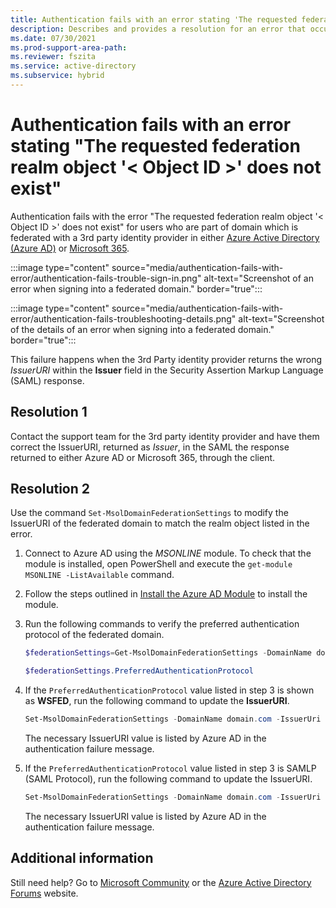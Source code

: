 ```yaml
---
title: Authentication fails with an error stating 'The requested federation realm object '<Object ID>' does not exist'
description: Describes and provides a resolution for an error that occurs when Authentication fails with an error stating 'The requested federation realm object '<Object ID>' does not exist'.
ms.date: 07/30/2021
ms.prod-support-area-path: 
ms.reviewer: fszita
ms.service: active-directory
ms.subservice: hybrid
---
```


# Authentication fails with an error stating "The requested federation realm object '< Object ID >' does not exist"

Authentication fails with the error "The requested federation realm object '< Object ID >' does not exist" for users who are part of domain which is federated with a 3rd party identity provider in either [Azure Active Directory (Azure AD)](https://azure.microsoft.com/services/active-directory/) or [Microsoft 365](https://www.microsoft.com/microsoft-365).

:::image type="content" source="media/authentication-fails-with-error/authentication-fails-trouble-sign-in.png" alt-text="Screenshot of an error when signing into a federated domain." border="true":::

:::image type="content" source="media/authentication-fails-with-error/authentication-fails-troubleshooting-details.png" alt-text="Screenshot of the details of an error when signing into a federated domain." border="true":::

This failure happens when the 3rd Party identity provider returns the wrong *IssuerURI* within the **Issuer** field in the Security Assertion Markup Language (SAML) response.

## Resolution 1

Contact the support team for the 3rd party identity provider and have them correct the IssuerURI, returned as *Issuer*, in the SAML the response returned to either Azure AD or Microsoft 365, through the client.

## Resolution 2

Use the command `Set-MsolDomainFederationSettings` to modify the IssuerURI of the federated domain to match the realm object listed in the error.

1. Connect to Azure AD using the *MSONLINE* module. To check that the module is installed, open PowerShell and execute the `get-module MSONLINE -ListAvailable` command.

2. Follow the steps outlined in [Install the Azure AD Module](/powershell/azure/active-directory/install-msonlinev1#install-the-azure-ad-module) to install the module.

3. Run the following commands to verify the preferred authentication protocol of the federated domain.

   ```powershell
   $federationSettings=Get-MsolDomainFederationSettings -DomainName domain.com

   $federationSettings.PreferredAuthenticationProtocol
   ```

4. If the `PreferredAuthenticationProtocol` value listed in step 3 is shown as **WSFED**, run the following command to update the **IssuerURI**.

   ```powershell
   Set-MsolDomainFederationSettings -DomainName domain.com -IssuerUri "value of federated realm object listed in the authentication failure message"
   ```

   The necessary IssuerURI value is listed by Azure AD in the authentication failure message.

5. If the `PreferredAuthenticationProtocol` value listed in step 3 is SAMLP (SAML Protocol), run the following command to update the IssuerURI.

   ```powershell
   Set-MsolDomainFederationSettings -DomainName domain.com -IssuerUri "value of federated realm object listed in the authentication failure message" -PreferredAuthenticationProtocol samlp
   ```

   The necessary IssuerURI value is listed by Azure AD in the authentication failure message.

## Additional information

Still need help? Go to [Microsoft Community](https://answers.microsoft.com/) or the [Azure Active Directory Forums](https://social.msdn.microsoft.com/Forums) website.
